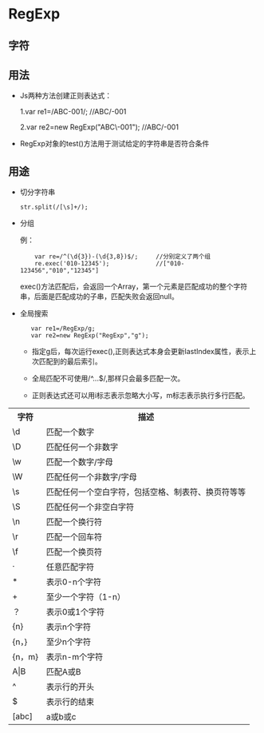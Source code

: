 # RegExp

## 字符
<table>
<tr>
<th>字符</th>
<th>描述</th>
</tr>
<tr>
<td>\d</td>
<td>匹配一个数字</td>
</tr>
<tr>
<td>\D</td>
<td>匹配任何一个非数字</td>
</tr>
<tr>
<td>\w</td>
<td>匹配一个数字/字母</td>
</tr>
<tr>
<td>\W</td>
<td>匹配任何一个非数字/字母</td>
</tr>
<tr>
<td>\s</td>
<td>匹配任何一个空白字符，包括空格、制表符、换页符等等</td>
</tr>
<tr>
<td>\S</td>
<td>匹配任何一个非空白字符</td>
</tr>
<tr>
<td>\n</td>
<td>匹配一个换行符</td>
</tr>
<tr>
<td>\r</td>
<td>匹配一个回车符</td>
</tr>
<tr>
<td>\f</td>
<td>匹配一个换页符</td>
</tr>
<tr>
     <td>·</td>
     <td>任意匹配字符</td>
</tr>
<tr>
<td>*</td>
 <td>表示0-n个字符</td>
</tr>
<tr>
     <td>+</td>
     <td>至少一个字符（1-n）</td>
</tr>
<tr>
     <td>？</td>
     <td>表示0或1个字符</td>
</tr>
<tr>
     <td>{n}</td>
     <td>表示n个字符</td>
</tr>
<tr>
     <td>{n，}</td>
     <td>至少n个字符</td>
</tr>
<tr>
     <td>{n，m}</td>
     <td>表示n-m个字符</td>
</tr>
<tr>
     <td>A|B</td>
     <td>匹配A或B</td>
</tr>
<tr>
     <td>^</td>
     <td>表示行的开头</td>
</tr>
<tr>
     <td>$</td>
     <td>表示行的结束</td>
</tr>
<tr>
     <td>[abc]</td>
     <td>a或b或c</td>
</tr>

## 用法

- Js两种方法创建正则表达式：
   
   1.var re1=/ABC\-001/;                    //ABC/-001
   
   2.var re2=new RegExp("ABC\\-001");       //ABC/-001
   
- RegExp对象的test()方法用于测试给定的字符串是否符合条件

## 用途
- 切分字符串
    
      str.split(/[\s]+/);
- 分组
    
    例：
          
          var re=/^(\d{3})-(\d{3,8})$/;     //分别定义了两个组
          re.exec('010-12345');             //["010-123456","010","12345"]
    exec()方法匹配后，会返回一个Array，第一个元素是匹配成功的整个字符串，后面是匹配成功的子串，匹配失败会返回null。
    
- 全局搜索
            
         var re1=/RegExp/g;
         var re2=new RegExp("RegExp","g");
    - 指定g后，每次运行exec(),正则表达式本身会更新lastIndex属性，表示上次匹配到的最后索引。
    
    - 全局匹配不可使用/^...$/,那样只会最多匹配一次。
    - 正则表达式还可以用i标志表示忽略大小写，m标志表示执行多行匹配。  